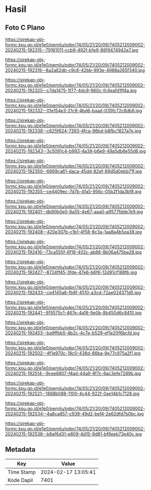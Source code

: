 # Hasil

## Foto C Plano

https://sirekap-obj-formc.kpu.go.id/e1e0/pemilu/pdpr/74/05/21/20/09/7405212009002-20240215-192315--79161011-ccb9-492f-b1e9-88f9474942e7.jpg

https://sirekap-obj-formc.kpu.go.id/e1e0/pemilu/pdpr/74/05/21/20/09/7405212009002-20240215-192319--8a2a62db-c9c6-42bb-993e-4988a265f340.jpg

https://sirekap-obj-formc.kpu.go.id/e1e0/pemilu/pdpr/74/05/21/20/09/7405212009002-20240215-192325--c7da1475-1f77-4dc9-960c-fc4eafd1ff4a.jpg

https://sirekap-obj-formc.kpu.go.id/e1e0/pemilu/pdpr/74/05/21/20/09/7405212009002-20240215-192332--01e154e3-21c9-4bd6-baad-035fc72c8db8.jpg

https://sirekap-obj-formc.kpu.go.id/e1e0/pemilu/pdpr/74/05/21/20/09/7405212009002-20240215-192338--c825f624-7393-4fca-96bd-b8fbc1827a7e.jpg

https://sirekap-obj-formc.kpu.go.id/e1e0/pemilu/pdpr/74/05/21/20/09/7405212009002-20240215-192343--3c5091c4-b993-4a39-b6e9-49a5db6e55d6.jpg

https://sirekap-obj-formc.kpu.go.id/e1e0/pemilu/pdpr/74/05/21/20/09/7405212009002-20240215-192350--6669ca61-daca-45dd-82ef-89d5d0ebb71f.jpg

https://sirekap-obj-formc.kpu.go.id/e1e0/pemilu/pdpr/74/05/21/20/09/7405212009002-20240215-192355--ce4409ec-7d7b-4fa5-956c-05b2f1da3bf8.jpg

https://sirekap-obj-formc.kpu.go.id/e1e0/pemilu/pdpr/74/05/21/20/09/7405212009002-20240215-192401--db90b0e0-8a55-4e67-aaa0-a9577fdde7e9.jpg

https://sirekap-obj-formc.kpu.go.id/e1e0/pemilu/pdpr/74/05/21/20/09/7405212009002-20240215-192408--420e307b-c1b1-4f58-8c3a-1aa8a4b5ea38.jpg

https://sirekap-obj-formc.kpu.go.id/e1e0/pemilu/pdpr/74/05/21/20/09/7405212009002-20240215-192416--73ca555f-6f18-402c-ab86-8b06a475ba28.jpg

https://sirekap-obj-formc.kpu.go.id/e1e0/pemilu/pdpr/74/05/21/20/09/7405212009002-20240215-192427--8724ff45-3fde-47e6-b6f6-12d91cf188fb.jpg

https://sirekap-obj-formc.kpu.go.id/e1e0/pemilu/pdpr/74/05/21/20/09/7405212009002-20240215-192433--ce4145a6-fb8f-4510-a3cd-72ae024371d5.jpg

https://sirekap-obj-formc.kpu.go.id/e1e0/pemilu/pdpr/74/05/21/20/09/7405212009002-20240215-192441--915575c1-467e-4a18-9e0b-8b450d6c8410.jpg

https://sirekap-obj-formc.kpu.go.id/e1e0/pemilu/pdpr/74/05/21/20/09/7405212009002-20240215-192453--ba9ffbb5-4b2c-4c7e-b529-ef1e20f6bcfd.jpg

https://sirekap-obj-formc.kpu.go.id/e1e0/pemilu/pdpr/74/05/21/20/09/7405212009002-20240215-192502--4f1e970c-18c0-438d-86ba-9e77c975a2f1.jpg

https://sirekap-obj-formc.kpu.go.id/e1e0/pemilu/pdpr/74/05/21/20/09/7405212009002-20240215-192514--9cee6807-f4ad-44a9-8f7c-6ac3efe7289b.jpg

https://sirekap-obj-formc.kpu.go.id/e1e0/pemilu/pdpr/74/05/21/20/09/7405212009002-20240215-192521--1888b088-1100-4c44-922f-0ae14b1c7128.jpg

https://sirekap-obj-formc.kpu.go.id/e1e0/pemilu/pdpr/74/05/21/20/09/7405212009002-20240215-192534--4a8ca857-c939-49d2-bef4-2e62dfd7b0bc.jpg

https://sirekap-obj-formc.kpu.go.id/e1e0/pemilu/pdpr/74/05/21/20/09/7405212009002-20240215-192538--b8af6d31-e809-4d15-9d81-bf6eeb73e40c.jpg


## Metadata

| Key        | Value               |
| ---------- | ------------------- |
| Time Stamp | 2024-02-17 13:05:41 |
| Kode Dapil | 7401                |



